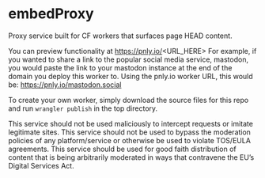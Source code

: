 # embedProxy
Proxy service built for CF workers that surfaces page HEAD content.

You can preview functionality at https://pnly.io/<URL_HERE>
For example, if you wanted to share a link to the popular social media service, mastodon, you would paste the link to your mastodon instance at the end of the domain you deploy this worker to. Using the pnly.io worker URL, this would be: https://pnly.io/mastodon.social

To create your own worker, simply download the source files for this repo and run `wrangler publish` in the top directory.

This service should not be used maliciously to intercept requests or imitate legitimate sites.
This service should not be used to bypass the moderation policies of any platform/service or otherwise be used to violate TOS/EULA agreements.
This service should be used for good faith distribution of content that is being arbitrarily moderated in ways that contravene the EU’s Digital Services Act.
